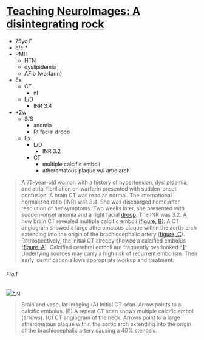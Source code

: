 <!--
Filename: 	2019-04-15_75F.md
Project: 	/Users/shume/Developer/physician/Neurol/TNI
Author: 	shumez <https://github.com/shumez>
Created: 	2019-04-17 14:04:2
Modified: 	2019-04-17 15:27:52
-----
Copyright (c) 2019 shumez
-->

# [Teaching NeuroImages: A disintegrating rock][2019_RabinsteinAlejandroA_HowkesMaximillanoA]

* 75yo F
* c/c
    * 
* PMH
    * HTN
    * dyslipidemia
    * AFib (warfarin)
* Ex
    * CT
        * nl
    * L/D
        * INR 3.4
* +2w
    * S/S
        * anomia 
        * Rt facial droop
    * Ex
        * L/D
            * INR 3.2
        * CT
            * multiple calcific emboli
            * atheromatous plaque w/i artic arch


> A 75-year-old woman with a history of hypertension, dyslipidemia, and atrial fibrillation on warfarin presented with sudden-onset confusion. A brain CT was read as normal. The international normalized ratio (INR) was 3.4. She was discharged home after resolution of her symptoms. Two weeks later, she presented with sudden-onset anomia and a right facial [droop](. "下垂, まぶた閉じる"). The INR was 3.2. A new brain CT revealed multiple calcific emboli ([figure, B][fig]). A CT angiogram showed a large atheromatous plaque within the aortic arch extending into the origin of the brachiocephalic artery ([figure, C][fig]). Retrospectively, the initial CT already showed a calcified embolus ([figure, A][fig]). Calcified cerebral emboli are frequently overlooked.^[1][2014_OsbornAG_ShahLM_WalkerBS]^ Underlying sources may carry a high risk of recurrent embolism. Their early identification allows appropriate workup and treatment.

###### Fig.1

[![Fig][fig]][fig]

> Brain and vascular imaging
> (A) Initial CT scan. Arrow points to a calcific embolus. (B) A repeat CT scan shows multiple calcific emboli (arrows). (C) CT angiogram of the neck. Arrows point to a large atheromatous plaque within the aortic arch extending into the origin of the brachiocephalic artery causing a 40% stenosis.






[2019_RabinsteinAlejandroA_HowkesMaximillanoA]: https://n.neurology.org/content/92/16/e1937

<!-- fig -->
[fig]: https://n.neurology.org/content/neurology/92/16/e1937/F1.medium.gif "Figure. Brain and vascular imaging"

<!-- ref -->
[2014_OsbornAG_ShahLM_WalkerBS]: http://www.ajnr.org/content/ajnr/35/8/1515.full.pdf "Walker, B.S., Shah, L.M. and Osborn, A.G., 2014. Calcified cerebral emboli, a “do not miss” imaging diagnosis: 22 new cases and review of the literature. American Journal of Neuroradiology, 35(8), pp.1515-1519."